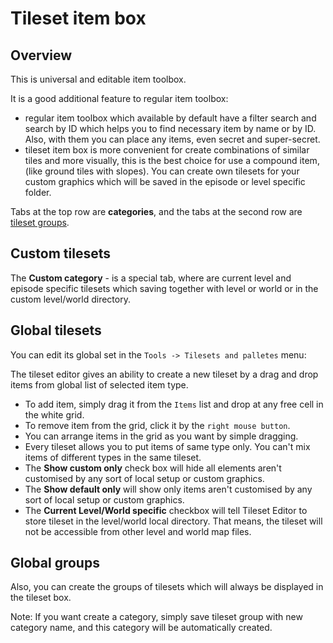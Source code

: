 # Tileset item box
## Overview
This is universal and editable item toolbox.

 

It is a good additional feature to regular item toolbox:
- regular item toolbox which available by default have a filter search and search by ID which helps you to find
necessary item by name or by ID. Also, with them you can place any items, even secret and super-secret.
- tileset item box is more convenient for create combinations of similar tiles and more visually, this is the best 
choice for use a compound item, (like ground tiles with slopes). You can create own tilesets for your custom 
graphics which will be saved in the episode or level specific folder.

Tabs at the top row are **categories**, and the tabs at the second row are <u>tileset groups</u>.

<ImageZoom
  alt="TilesetBox"
  url="screenshots/Tools/TilesetBox.png"
  :border="true"
/>

## Custom tilesets
The **Custom category** - is a special tab, where are current level and episode specific tilesets which 
saving together with level or world or in the custom level/world directory.

<ImageZoom
  alt="CustomTilesetBox"
  url="screenshots/Tools/TilesetBox_custom.png"
  :border="true"
/>

## Global tilesets
You can edit its global set in the `Tools -> Tilesets and palletes` menu:

The tileset editor gives an ability to create a new tileset by a drag and drop items from global list of selected item type.

* To add item, simply drag it from the `Items` list and drop at any free cell in the white grid.
* To remove item from the grid, click it by the `right mouse button`.
* You can arrange items in the grid as you want by simple dragging.
* Every tileset allows you to put items of same type only. You can't mix items of different types in the same tileset.
* The **Show custom only** check box will hide all elements aren't customised by any sort of local setup or custom graphics.
* The **Show default only** will show only items aren't customised by any sort of local setup or custom graphics.
* The **Current Level/World specific** checkbox will tell Tileset Editor to store tileset in the level/world local directory. 
That means, the tileset will not be accessible from other level and world map files. 

<ImageZoom
  alt="GlobalTilesetEditor"
  url="screenshots/Tools/TileSet_Editor.png"
  :border="true"
/>


## Global groups
Also, you can create the groups of tilesets which will always be displayed in the tileset box.

<p class="tip">
Note: If you want create a category, simply save tileset group with new category name, 
and this category will be automatically created.
</p>

<ImageZoom
  alt="GlobalTilesetGroupEditor"
  url="screenshots/Tools/TileSet_Group_Editor.png"
  :border="true"
/>
